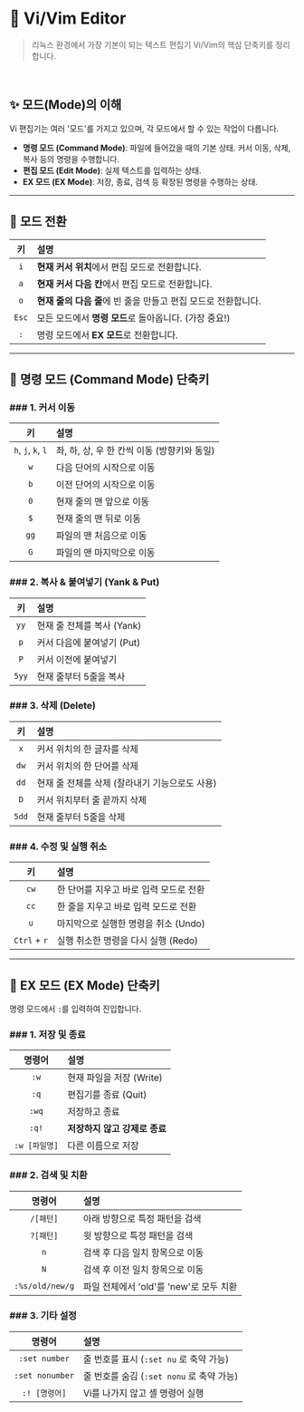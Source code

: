 # 🐧 Vi/Vim Editor

> 리눅스 환경에서 가장 기본이 되는 텍스트 편집기 Vi/Vim의 핵심 단축키를 정리합니다.

<br>

## ✨ 모드(Mode)의 이해

Vi 편집기는 여러 '모드'를 가지고 있으며, 각 모드에서 할 수 있는 작업이 다릅니다.
- **명령 모드 (Command Mode)**: 파일에 들어갔을 때의 기본 상태. 커서 이동, 삭제, 복사 등의 명령을 수행합니다.
- **편집 모드 (Edit Mode)**: 실제 텍스트를 입력하는 상태.
- **EX 모드 (EX Mode)**: 저장, 종료, 검색 등 확장된 명령을 수행하는 상태.

---

## 🔁 모드 전환

| 키 | 설명 |
| :---: | :--- |
| `i` | **현재 커서 위치**에서 편집 모드로 전환합니다. |
| `a` | **현재 커서 다음 칸**에서 편집 모드로 전환합니다. |
| `o` | **현재 줄의 다음 줄**에 빈 줄을 만들고 편집 모드로 전환합니다. |
| `Esc` | 모든 모드에서 **명령 모드**로 돌아옵니다. (가장 중요!) |
| `:` | 명령 모드에서 **EX 모드**로 전환합니다. |

---

## 🧭 명령 모드 (Command Mode) 단축키

### ### 1. 커서 이동

| 키 | 설명 |
| :---: | :--- |
| `h`, `j`, `k`, `l` | 좌, 하, 상, 우 한 칸씩 이동 (방향키와 동일) |
| `w` | 다음 단어의 시작으로 이동 |
| `b` | 이전 단어의 시작으로 이동 |
| `0` | 현재 줄의 맨 앞으로 이동 |
| `$` | 현재 줄의 맨 뒤로 이동 |
| `gg` | 파일의 맨 처음으로 이동 |
| `G` | 파일의 맨 마지막으로 이동 |

### ### 2. 복사 & 붙여넣기 (Yank & Put)

| 키 | 설명 |
| :---: | :--- |
| `yy` | 현재 줄 전체를 복사 (Yank) |
| `p` | 커서 다음에 붙여넣기 (Put) |
| `P` | 커서 이전에 붙여넣기 |
| `5yy`| 현재 줄부터 5줄을 복사 |

### ### 3. 삭제 (Delete)

| 키 | 설명 |
| :---: | :--- |
| `x` | 커서 위치의 한 글자를 삭제 |
| `dw`| 커서 위치의 한 단어를 삭제 |
| `dd` | 현재 줄 전체를 삭제 (잘라내기 기능으로도 사용) |
| `D` | 커서 위치부터 줄 끝까지 삭제 |
| `5dd`| 현재 줄부터 5줄을 삭제 |

### ### 4. 수정 및 실행 취소

| 키 | 설명 |
| :---: | :--- |
| `cw` | 한 단어를 지우고 바로 입력 모드로 전환 |
| `cc` | 한 줄을 지우고 바로 입력 모드로 전환 |
| `u` | 마지막으로 실행한 명령을 취소 (Undo) |
| `Ctrl` + `r` | 실행 취소한 명령을 다시 실행 (Redo) |

---

## 💾 EX 모드 (EX Mode) 단축키

명령 모드에서 `:`를 입력하여 진입합니다.

### ### 1. 저장 및 종료

| 명령어 | 설명 |
| :---: | :--- |
| `:w` | 현재 파일을 저장 (Write) |
| `:q` | 편집기를 종료 (Quit) |
| `:wq` | 저장하고 종료 |
| `:q!` | **저장하지 않고 강제로 종료** |
| `:w [파일명]` | 다른 이름으로 저장 |

### ### 2. 검색 및 치환

| 명령어 | 설명 |
| :---: | :--- |
| `/[패턴]` | 아래 방향으로 특정 패턴을 검색 |
| `?[패턴]` | 윗 방향으로 특정 패턴을 검색 |
| `n` | 검색 후 다음 일치 항목으로 이동 |
| `N` | 검색 후 이전 일치 항목으로 이동 |
| `:%s/old/new/g` | 파일 전체에서 'old'를 'new'로 모두 치환 |

### ### 3. 기타 설정

| 명령어 | 설명 |
| :---: | :--- |
| `:set number` | 줄 번호를 표시 (`:set nu` 로 축약 가능) |
| `:set nonumber`| 줄 번호를 숨김 (`:set nonu` 로 축약 가능) |
| `:! [명령어]` | Vi를 나가지 않고 셸 명령어 실행 |
